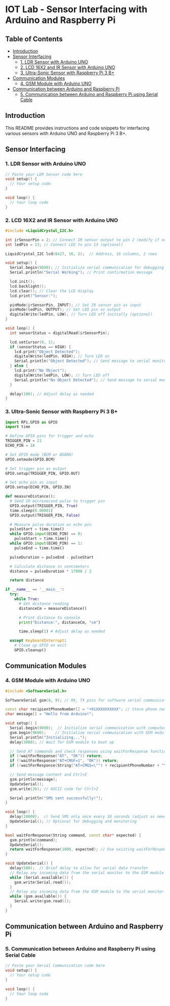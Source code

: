 # IOT Lab - Sensor Interfacing with Arduino and Raspberry Pi

## Table of Contents
- [Introduction](#introduction)
- [Sensor Interfacing](#sensor-interfacing)
  - [1. LDR Sensor with Arduino UNO](#1-ldr-sensor-with-arduino-uno)
  - [2. LCD 16X2 and IR Sensor with Arduino UNO](#2-lcd-16x2-and-ir-sensor-with-arduino-uno)
  - [3. Ultra-Sonic Sensor with Raspberry Pi 3 B+](#3-ultra-sonic-sensor-with-raspberry-pi-3-b)
- [Communication Modules](#communication-modules)
  - [4. GSM Module with Arduino UNO](#4-gsm-module-with-arduino-uno)
- [Communication between Arduino and Raspberry Pi](#communication-between-arduino-and-raspberry-pi)
  - [5. Communication between Arduino and Raspberry Pi using Serial Cable](#5-communication-between-arduino-and-raspberry-pi-using-serial-cable)

## Introduction

This README provides instructions and code snippets for interfacing various sensors with Arduino UNO and Raspberry Pi 3 B+.

## Sensor Interfacing

### 1. LDR Sensor with Arduino UNO

```cpp
// Paste your LDR Sensor code here
void setup() {
  // Your setup code
}

void loop() {
  // Your loop code
}
```

### 2. LCD 16X2 and IR Sensor with Arduino UNO

```cpp
#include <LiquidCrystal_I2C.h> 

int irSensorPin = 2; // Connect IR sensor output to pin 2 (modify if needed)
int ledPin = 13; // Connect LED to pin 13 (optional)

LiquidCrystal_I2C lcd(0x27, 16, 2);  // Address, 16 columns, 2 rows

void setup() {
  Serial.begin(9600); // Initialize serial communication for debugging
  Serial.println("Serial Working"); // Print confirmation message

  lcd.init();
  lcd.backlight();
  lcd.clear(); // Clear the LCD display
  lcd.print("Sensor:");

  pinMode(irSensorPin, INPUT); // Set IR sensor pin as input
  pinMode(ledPin, OUTPUT); // Set LED pin as output
  digitalWrite(ledPin, LOW); // Turn LED off initially (optional)
}

void loop() {
  int sensorStatus = digitalRead(irSensorPin);

  lcd.setCursor(0, 1);
  if (sensorStatus == HIGH) {
    lcd.print("Object Detected");
    digitalWrite(ledPin, HIGH); // Turn LED on
    Serial.println("Object Detected"); // Send message to serial monitor
  } else {
    lcd.print("No Object");
    digitalWrite(ledPin, LOW); // Turn LED off
    Serial.println("No Object Detected"); // Send message to serial monitor
  }

  delay(100); // Adjust delay as needed
}
```

### 3. Ultra-Sonic Sensor with Raspberry Pi 3 B+

```python
import RPi.GPIO as GPIO
import time

# Define GPIO pins for trigger and echo
TRIGGER_PIN = 21
ECHO_PIN = 18

# Set GPIO mode (BCM or BOARD)
GPIO.setmode(GPIO.BCM)

# Set trigger pin as output
GPIO.setup(TRIGGER_PIN, GPIO.OUT)

# Set echo pin as input
GPIO.setup(ECHO_PIN, GPIO.IN)

def measureDistance():
  # Send 10 microsecond pulse to trigger pin
  GPIO.output(TRIGGER_PIN, True)
  time.sleep(0.00001)
  GPIO.output(TRIGGER_PIN, False)

  # Measure pulse duration on echo pin
  pulseStart = time.time()
  while GPIO.input(ECHO_PIN) == 0:
    pulseStart = time.time()
  while GPIO.input(ECHO_PIN) == 1:
    pulseEnd = time.time()

  pulseDuration = pulseEnd - pulseStart

  # Calculate distance in centimeters
  distance = pulseDuration * 17000 / 2

  return distance

if __name__ == '__main__':
  try:
    while True:
      # Get distance reading
      distanceCm = measureDistance()

      # Print distance to console
      print("Distance:", distanceCm, "cm")

      time.sleep(1) # Adjust delay as needed

  except KeyboardInterrupt:
    # Clean up GPIO on exit
    GPIO.cleanup()
```

## Communication Modules

### 4. GSM Module with Arduino UNO

```cpp
#include <SoftwareSerial.h>

SoftwareSerial gsm(8, 9); // RX, TX pins for software serial communication

const char recipientPhoneNumber[] = "+91XXXXXXXXXX"; // Store phone number as a variable
char message[] = "Hello from Arduino!";

void setup() {
  Serial.begin(9600);  // Initialize serial communication with computer (for debugging)
  gsm.begin(9600);    // Initialize serial communication with GSM module
  Serial.println("Initializing...");
  delay(3000); // Wait for GSM module to boot up

  // Send AT commands and check responses using waitForResponse function
  if (!waitForResponse("AT", "OK")) return;
  if (!waitForResponse("AT+CMGF=1", "OK")) return;
  if (!waitForResponse(String("AT+CMGS=\"") + recipientPhoneNumber + "\""), ">")) return;

  // Send message content and Ctrl+Z
  gsm.println(message);
  UpdateSerial();
  gsm.write(26); // ASCII code for Ctrl+Z

  Serial.println("SMS sent successfully!");
}

void loop() {
  delay(10000);  // Send SMS only once every 10 seconds (adjust as needed)
  UpdateSerial(); // Optional for debugging and monitoring
}

bool waitForResponse(String command, const char* expected) {
  gsm.println(command);
  UpdateSerial();
  return waitForResponse(1000, expected); // Use existing waitForResponse function
}

void UpdateSerial() {
  delay(500);  // Brief delay to allow for serial data transfer
  // Relay any incoming data from the serial monitor to the GSM module
  while (Serial.available()) {
    gsm.write(Serial.read());
  }
  // Relay any incoming data from the GSM module to the serial monitor
  while (gsm.available()) {
    Serial.write(gsm.read());
  }
}
```

## Communication between Arduino and Raspberry Pi

### 5. Communication between Arduino and Raspberry Pi using Serial Cable

```cpp
// Paste your Serial Communication code here
void setup() {
  // Your setup code
}

void loop() {
  // Your loop code
}
```